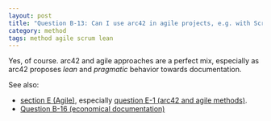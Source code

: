 ```yaml
---
layout: post
title: "Question B-13: Can I use arc42 in agile projects, e.g. with Scrum?"
category: method
tags: method agile scrum lean
---
```



Yes, of course. arc42 and agile approaches are a perfect mix,
especially as arc42 proposes _lean_ and _pragmatic_ behavior
towards documentation.

See also:

* [section E (Agile)](),
especially [question E-1 (arc42 and agile methods)](#q-E-1).
* [Question B-16 (economical documentation)](#q-B-16)
